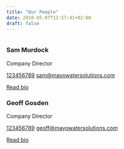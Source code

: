 ```yaml
---
title: "Our People"
date: 2018-05-07T12:57:41+02:00
draft: false
---
```


<div class="team-container">
  <div class="member">
    <div class="image">
      <img src="https://picsum.photos/150/150" alt="">
    </div>
    <div class="bio">
      <h3 class="name">Sam Murdock</h3>
      <p class="position">
        Company Director
      </p>
      <div class="contact">
        <p class="contact-details">
          <a href="tel:00000000" class="phone">123456789</a>
          <a href="mailto:sam@mayowatersolutions.com" class="mail">sam@mayowatersolutions.com</a>
        </p>
        <a href="" class="product-button" data-letters="Read Bio">Read bio</a>
      </div> 
    </div>
  </div>
  <div class="member">
    <div class="image">
      <img src="https://picsum.photos/150/150" alt="">
    </div>
    <div class="bio">
      <h3 class="name">Geoff Gosden</h3>
      <p class="position">
        Company Director
      </p>
      <div class="contact">
        <p class="contact-details">
          <a href="tel:00000000" class="phone">123456789</a>
          <a href="mailto:geoff@mayowatersolutions.com" class="mail">geoff@mayowatersolutions.com</a>
        </p>
        <a href="" class="product-button" data-letters="Read Bio">Read bio</a>
      </div> 
    </div>
  </div>
</div>